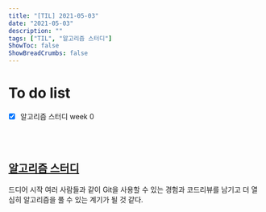 ```yaml
---
title: "[TIL] 2021-05-03"
date: "2021-05-03"
description: ""
tags: ["TIL", "알고리즘 스터디"]
ShowToc: false
ShowBreadCrumbs: false
---
```


# To do list
- [x] 알고리즘 스터디 week 0


<br />
<br />

## [알고리즘 스터디](https://github.com/nibble2/algorithm-study-s2)
드디어 시작 여러 사람들과 같이 Git을 사용할 수 있는 경험과 코드리뷰를 남기고 더 열심히 알고리즘을 풀 수 있는 계기가 될 것 같다.


